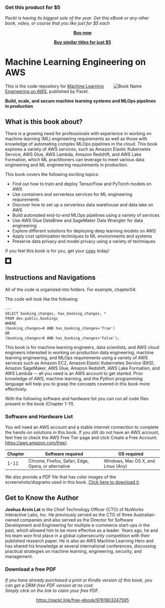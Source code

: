
### Get this product for $5

<i>Packt is having its biggest sale of the year. Get this eBook or any other book, video, or course that you like just for $5 each</i>


<b><p align='center'>[Buy now](https://packt.link/9781803247595)</p></b>


<b><p align='center'>[Buy similar titles for just $5](https://subscription.packtpub.com/search)</p></b>


# Machine Learning Engineering on AWS 

<a href="https://www.packtpub.com/product/machine-learning-engineering-on-aws/9781803247595"><img src="https://static.packt-cdn.com/products/9781803247595/cover/smaller" alt="Book Name" width="30%" align="right"></a>

This is the code repository for [Machine Learning Engineering on AWS](https://www.packtpub.com/product/machine-learning-engineering-on-aws/9781803247595), published by Packt.

**Build, scale, and secure machine learning systems and MLOps pipelines in production**

## What is this book about?
There is a growing need for professionals with experience in working on machine learning (ML) engineering requirements as well as those with knowledge of automating complex MLOps pipelines in the cloud. This book explores a variety of AWS services, such as Amazon Elastic Kubernetes Service, AWS Glue, AWS Lambda, Amazon Redshift, and AWS Lake Formation, which ML practitioners can leverage to meet various data engineering and ML engineering requirements in production.

This book covers the following exciting topics: 
* Find out how to train and deploy TensorFlow and PyTorch models on AWS
* Use containers and serverless services for ML engineering requirements
* Discover how to set up a serverless data warehouse and data lake on AWS
* Build automated end-to-end MLOps pipelines using a variety of services
* Use AWS Glue DataBrew and SageMaker Data Wrangler for data engineering
* Explore different solutions for deploying deep learning models on AWS
* Apply cost optimization techniques to ML environments and systems
* Preserve data privacy and model privacy using a variety of techniques

If you feel this book is for you, get your [copy](https://www.packtpub.com/product/machine-learning-engineering-on-aws/9781803247595) today!

<a href="https://www.packtpub.com/?utm_source=github&utm_medium=banner&utm_campaign=GitHubBanner"><img src="https://raw.githubusercontent.com/PacktPublishing/GitHub/master/GitHub.png" alt="https://www.packtpub.com/" border="5" /></a>

## Instructions and Navigations
All of the code is organized into folders. For example, chapter04.

The code will look like the following:

```
---
SELECT booking_changes, has_booking_changes, *
FROM dev.public.bookings
WHERE
(booking_changes=0 AND has_booking_changes='True')
OR
(booking_changes>0 AND has_booking_changes='False');
```

This book is for machine learning engineers, data scientists, and AWS cloud engineers interested in working on production data engineering, machine learning engineering, and MLOps requirements using a variety of AWS services such as Amazon EC2, Amazon Elastic Kubernetes Service (EKS), Amazon SageMaker, AWS Glue, Amazon Redshift, AWS Lake Formation, and AWS Lambda -- all you need is an AWS account to get started. Prior knowledge of AWS, machine learning, and the Python programming language will help you to grasp the concepts covered in this book more effectively.

With the following software and hardware list you can run all code files present in the book (Chapter 1-11).

### Software and Hardware List

You will need an AWS account and a stable internet connection to complete the hands-on solutions
in this book. If you still do not have an AWS account, feel free to check the AWS Free Tier page and
click Create a Free Account: https://aws.amazon.com/free/.

| Chapter   | Software required                                     | OS required                        |
| --------- | ------------------------------------------------------| -----------------------------------|
| 1-11      | Chrome, Firefox, Safari, Edge, Opera, or alternative  | Windows, Mac OS X, and Linux (Any) |

We also provide a PDF file that has color images of the screenshots/diagrams used in this book. [Click here to download it]( https://packt.link/jeBII).

## Get to Know the Author

**Joshua Arvin Lat** 
is the Chief Technology Officer (CTO) of NuWorks Interactive Labs, Inc. He previously served as the CTO of three Australian-owned companies and also served as the Director for Software Development and Engineering for multiple e-commerce start-ups in the past, which allowed him to be more effective as a leader. Years ago, he and his team won first place in a global cybersecurity competition with their published research paper. He is also an AWS Machine Learning Hero and has shared his knowledge at several international conferences, discussing practical strategies on machine learning, engineering, security, and management.

### Download a free PDF
 <i>If you have already purchased a print or Kindle version of this book, you can get a DRM-free PDF version at no cost.<br>Simply click on the link to claim your free PDF.</i>
<p align="center"> <a href="https://packt.link/free-ebook/9781803247595">https://packt.link/free-ebook/9781803247595 </a> </p>
